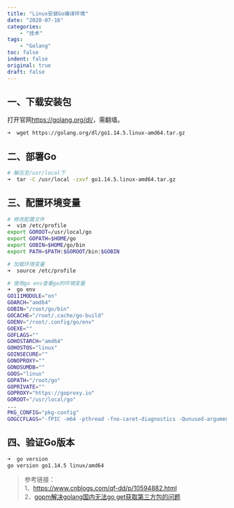 ```yaml
---
title: "Linux安装Go编译环境"
date: "2020-07-16"
categories:
    - "技术"
tags:
    - "Golang"
toc: false
indent: false
original: true
draft: false
---
```


## 一、下载安装包

打开官网<https://golang.org/dl/>，需翻墙。

``` zsh
➜  wget https://golang.org/dl/go1.14.5.linux-amd64.tar.gz
```

## 二、部署Go

``` zsh
# 解压至/usr/local下
➜  tar -C /usr/local -zxvf go1.14.5.linux-amd64.tar.gz
```

## 三、配置环境变量

``` zsh
# 修改配置文件
➜  vim /etc/profile
export GOROOT=/usr/local/go
export GOPATH=$HOME/go
export GOBIN=$HOME/go/bin
export PATH=$PATH:$GOROOT/bin:$GOBIN

# 加载环境变量
➜  source /etc/profile

# 使用go env查看go的环境变量
➜  go env
GO111MODULE="on"
GOARCH="amd64"
GOBIN="/root/go/bin"
GOCACHE="/root/.cache/go-build"
GOENV="/root/.config/go/env"
GOEXE=""
GOFLAGS=""
GOHOSTARCH="amd64"
GOHOSTOS="linux"
GOINSECURE=""
GONOPROXY=""
GONOSUMDB=""
GOOS="linux"
GOPATH="/root/go"
GOPRIVATE=""
GOPROXY="https://goproxy.io"
GOROOT="/usr/local/go"
...
PKG_CONFIG="pkg-config"
GOGCCFLAGS="-fPIC -m64 -pthread -fno-caret-diagnostics -Qunused-arguments -fmessage-length=0 -fdebug-prefix-map=/tmp/go-build238216350=/tmp/go-build -gno-record-gcc-switches"
```

## 四、验证Go版本

``` zsh
➜  go version
go version go1.14.5 linux/amd64
```

> 参考链接：  
> 1、<https://www.cnblogs.com/qf-dd/p/10594882.html>  
> 2、[gopm解决golang国内无法go get获取第三方包的问题](https://blog.csdn.net/weixin_36162966/article/details/90605065)
>
